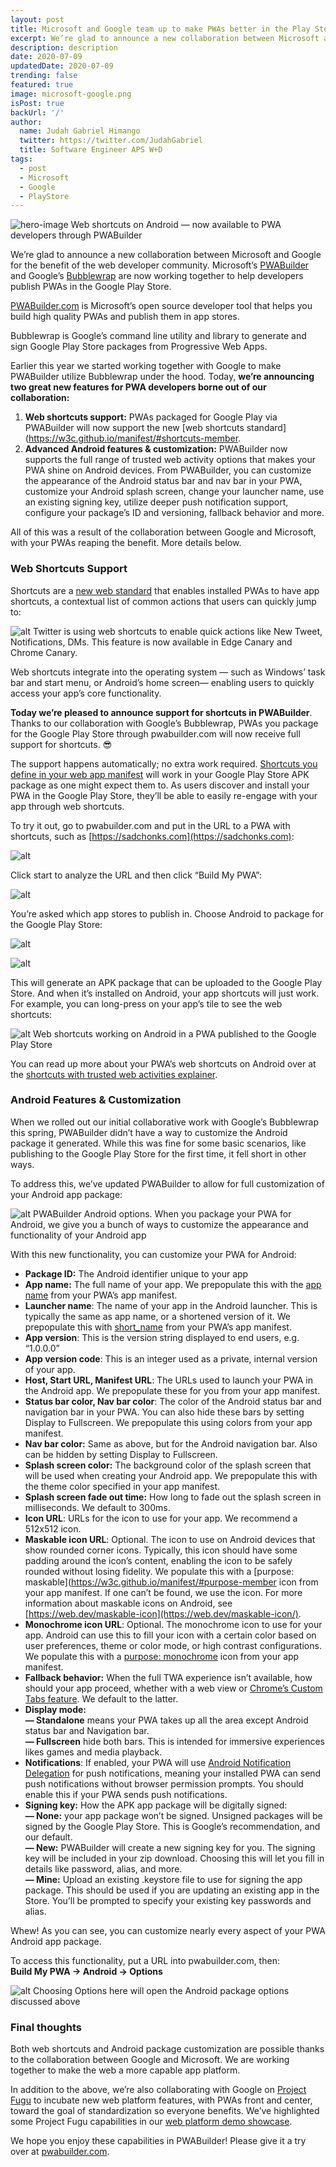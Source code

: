 ```yaml
---
layout: post
title: Microsoft and Google team up to make PWAs better in the Play Store
excerpt: We’re glad to announce a new collaboration between Microsoft and Google for the benefit of the web developer community.
description: description
date: 2020-07-09
updatedDate: 2020-07-09
trending: false
featured: true
image: microsoft-google.png
isPost: true
backUrl: '/'
author:
  name: Judah Gabriel Himango
  twitter: https://twitter.com/JudahGabriel
  title: Software Engineer APS W+D 
tags:
  - post
  - Microsoft
  - Google
  - PlayStore
---
```


![hero-image](https://cdn-images-1.medium.com/max/800/1*6L9UnfO5V3UBpJ3RwaW1Vw.png)
<span class="figcaption_hack">Web shortcuts on Android — now available to PWA developers through PWABuilder</span>

We’re glad to announce a new collaboration between Microsoft and Google for the benefit of the web developer community. Microsoft’s [PWABuilder](https://pwabuilder.com) and Google’s [Bubblewrap](https://github.com/GoogleChromeLabs/bubblewrap) are now working together to help developers publish PWAs in the Google Play Store.

[PWABuilder.com](https://pwabuilder.com) is Microsoft’s open source developer tool that helps you build high quality PWAs and publish them in app stores.

Bubblewrap is Google’s command line utility and library to generate and sign Google Play Store packages from Progressive Web Apps.

Earlier this year we started working together with Google to make PWABuilder utilize Bubblewrap under the hood. Today, **we’re announcing two great new features for PWA developers borne out of our collaboration:**

1. **Web shortcuts support:** PWAs packaged for Google Play via PWABuilder will now support the new [web shortcuts standard](https://w3c.github.io/manifest/#shortcuts-member.
2. **Advanced Android features & customization:** PWABuilder now supports the full range of trusted web activity options that makes your PWA shine on Android devices. From PWABuilder, you can customize the appearance of the Android status bar and nav bar in your PWA, customize your Android splash screen, change your launcher name, use an existing signing key, utilize deeper push notification support, configure your package’s ID and versioning, fallback behavior and more.

All of this was a result of the collaboration between Google and Microsoft, with
your PWAs reaping the benefit. More details below.

### Web Shortcuts Support

Shortcuts are a [new web standard](https://w3c.github.io/manifest/#shortcuts-member) that enables installed PWAs to have app shortcuts, a contextual list of common actions that users can quickly jump to:

![alt](https://cdn-images-1.medium.com/max/800/1*kexmUlkc6zF4VwlTzqBgBw.png)
<span class="figcaption_hack">Twitter is using web shortcuts to enable quick actions like New Tweet, Notifications, DMs. This feature is now available in Edge Canary and Chrome Canary.</span>

Web shortcuts integrate into the operating system — such as Windows’ task bar and start menu, or Android’s home screen— enabling users to quickly access your app’s core functionality.

**Today we’re pleased to announce support for shortcuts in PWABuilder**. Thanks to our collaboration with Google’s Bubblewrap, PWAs you package for the Google Play Store through pwabuilder.com will now receive full support for shortcuts. 😎

The support happens automatically; no extra work required. [Shortcuts you define in your web app manifest](https://w3c.github.io/manifest/#shortcuts-member) will work in your Google Play Store APK package as one might expect them to. As users discover and install your PWA in the Google Play Store, they’ll be able to easily re-engage with your app through web shortcuts.

To try it out, go to pwabuilder.com and put in the URL to a PWA with shortcuts, such as [https://sadchonks.com](https://sadchonks.com):

![alt](https://cdn-images-1.medium.com/max/800/1*ZqsttjST0-y717XcAlj01w.png)

Click start to analyze the URL and then click “Build My PWA”:

![alt](https://cdn-images-1.medium.com/max/800/1*Hdy8J1PRcNsP3-hNR82jOg.png)

You’re asked which app stores to publish in. Choose Android to package for the Google Play Store:

![alt](https://cdn-images-1.medium.com/max/800/1*9sX2c657nWoeU7VDWpYy8g.png)

![alt](https://cdn-images-1.medium.com/max/800/1*4BxPF0GM2DN4G1VGSzu4gg.png)

This will generate an APK package that can be uploaded to the Google Play Store. And when it’s installed on Android, your app shortcuts will just work. For example, you can long-press on your app’s tile to see the web shortcuts:

![alt](https://cdn-images-1.medium.com/max/800/1*lS8bi-z_ZcA1oyvmFvIfuA.png)
<span class="figcaption_hack">Web shortcuts working on Android in a PWA published to the Google Play Store</span>

You can read up more about your PWA’s web shortcuts on Android over at the [shortcuts with trusted web activities explainer](https://web.dev/app-shortcuts/#trusted-web-activity-support).

### **Android Features & Customization**

When we rolled out our initial collaborative work with Google’s Bubblewrap this spring, PWABuilder didn’t have a way to customize the Android package it generated. While this was fine for some basic scenarios, like publishing to the Google Play Store for the first time, it fell short in other ways.

To address this, we’ve updated PWABuilder to allow for full customization of your Android app package:

![alt](https://cdn-images-1.medium.com/max/800/1*yL7vPAg4L5B4hkkPKPM2SA.png)
<span class="figcaption_hack">PWABuilder Android options. When you package your PWA for Android, we give you a
bunch of ways to customize the appearance and functionality of your Android app</span>

With this new functionality, you can customize your PWA for Android:

- **Package ID:** The Android identifier unique to your app
- **App name:** The full name of your app. We prepopulate this with the [app name](https://w3c.github.io/manifest/#name-member) from your PWA’s app manifest.
- **Launcher name**: The name of your app in the Android launcher. This is typically the same as app name, or a shortened version of it. We prepopulate this with [short_name](https://w3c.github.io/manifest/#short_name-member) from your PWA’s app manifest.
- **App version**: This is the version string displayed to end users, e.g. “1.0.0.0”
- **App version code**: This is an integer used as a private, internal version of your app.
- **Host, Start URL, Manifest URL**: The URLs used to launch your PWA in the Android app. We prepopulate these for you from your app manifest.
- **Status bar color, Nav bar color**: The color of the Android status bar and navigation bar in your PWA. You can also hide these bars by setting Display to
  Fullscreen. We prepopulate this using colors from your app manifest.
- **Nav bar color:** Same as above, but for the Android navigation bar. Also can be hidden by setting Display to Fullscreen.
- **Splash screen color:** The background color of the splash screen that will be used when creating your Android app. We prepopulate this with the theme color
  specified in your app manifest.
- **Splash screen fade out time:** How long to fade out the splash screen in milliseconds. We default to 300ms.
- **Icon URL**: URLs for the icon to use for your app. We recommend a 512x512 icon.
- **Maskable icon URL**: Optional. The icon to use on Android devices that show rounded corner icons. Typically, this icon should have some padding around the
  icon’s content, enabling the icon to be safely rounded without losing fidelity. We populate this with a [purpose: maskable](https://w3c.github.io/manifest/#purpose-member icon from your app manifest. If one can’t be found, we use the icon. For more information about
  maskable icons on Android, see [https://web.dev/maskable-icon](https://web.dev/maskable-icon/).
- **Monochrome icon URL**: Optional. The monochrome icon to use for your app. Android can use this to fill your icon with a certain color based on user preferences, theme or color mode, or high contrast configurations. We populate this with a [purpose: monochrome](https://w3c.github.io/manifest/#purpose-member) icon from your app manifest.
- **Fallback behavior:** When the full TWA experience isn’t available, how should your app proceed, whether with a web view or [Chrome’s Custom Tabs feature](https://developer.chrome.com/multidevice/android/customtabs). We default to the latter.
- **Display mode:** <br> **— Standalone** means your PWA takes up all the area except Android status bar and Navigation bar. <br> **— Fullscreen** hide both
  bars. This is intended for immersive experiences likes games and media playback.
- **Notifications**: If enabled, your PWA will use [Android Notification Delegation](https://github.com/GoogleChromeLabs/svgomg-twa/issues/60) for push
  notifications, meaning your installed PWA can send push notifications without browser permission prompts. You should enable this if your PWA sends push
  notifications.
- **Signing key:** How the APK app package will be digitally signed: <br> **— None:** your app package won’t be signed. Unsigned packages will be signed by
  the Google Play Store. This is Google’s recommendation, and our default.<br> **— New:** PWABuilder will create a new signing key for you. The signing key will
  be included in your zip download. Choosing this will let you fill in details like password, alias, and more.<br> **— Mine:** Upload an existing .keystore
  file to use for signing the app package. This should be used if you are updating an existing app in the Store. You’ll be prompted to specify your existing key
  passwords and alias.

Whew! As you can see, you can customize nearly every aspect of your PWA Android app package.

To access this functionality, put a URL into pwabuilder.com, then: <br> **Build My PWA -> Android -> Options**

![alt](https://cdn-images-1.medium.com/max/800/1*Ui2YKhWlbvIYgrlESMAPDg.png)
<span class="figcaption_hack">Choosing Options here will open the Android package options discussed above</span>

### Final thoughts

Both web shortcuts and Android package customization are possible thanks to the collaboration between Google and Microsoft. We are working together to make the
web a more capable app platform.

In addition to the above, we’re also collaborating with Google on [Project Fugu](https://docs.google.com/spreadsheets/d/1de0ZYDOcafNXXwMcg4EZhT0346QM-QFvZfoD8ZffHeA/edit#gid=557099940) to incubate new web platform features, with PWAs front and center, toward the goal of standardization so everyone benefits. We’ve highlighted some Project Fugu capabilities in our [web platform demo showcase](https://components.pwabuilder.com/).

We hope you enjoy these capabilities in PWABuilder! Please give it a try over at [pwabuilder.com](https://pwabuilder.com).
